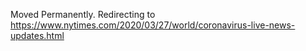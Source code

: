 Moved Permanently. Redirecting to
https://www.nytimes.com/2020/03/27/world/coronavirus-live-news-updates.html
